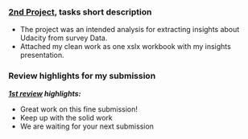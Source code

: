 ### [2nd Project](https://github.com/Mostafa-At-GitHub/Udacity-Marketing-Analytics-Nanodegree_-_MyProjects/blob/main/2nd%20proj%20-%20Udacity%20survey%20insights/2nd%20PROJECT%20Analyze%20Survey%20Data%20-%20Visualed%20Insights%20presentation.pdf), tasks short description

- The project was an intended analysis for extracting insights about Udacity from survey Data.
- Attached my clean work as one xslx workbook with my insights presentation.

### Review highlights for my submission

*__[1st review](https://github.com/Mostafa-At-GitHub/Udacity-Marketing-Analytics-Nanodegree_-_MyProjects/blob/main/2nd%20proj%20-%20Udacity%20survey%20insights/Udacity%20Detailed%20Review/1st%20Udacity%20Review%20-%20Meets%20Specifications.pdf) highlights:__*
 
- Great work on this fine submission!
- Keep up with the solid work 
- We are waiting for your next submission
